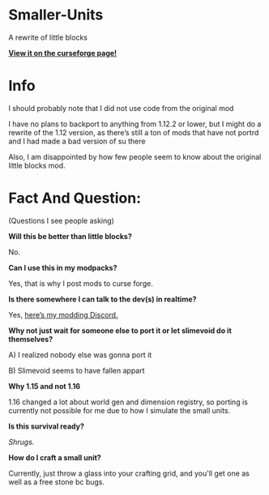 # Smaller-Units
A rewrite of little blocks

[**View it on the curseforge page!**](https://www.curseforge.com/minecraft/mc-mods/smaller-units)

# Info
I should probably note that I did not use code from the original mod

I have no plans to backport to anything from 1.12.2 or lower, but I might do a rewrite of the 1.12 version, as there’s still a ton of mods that have not portrd and I had made a bad version of su there

Also, I am disappointed by how few people seem to know about the original little blocks mod.

# Fact And Question: 

(Questions I see people asking)

**Will this be better than little blocks?**

No.

**Can I use this in my modpacks?**

Yes, that is why I post mods to curse forge.

**Is there somewhere I can talk to the dev(s) in realtime?**

Yes, [here’s my modding Discord.](https://discord.gg/qFEBSsm)

**Why not just wait for someone else to port it or let slimevoid do it themselves?**

A) I realized nobody else was gonna port it

B) Slimevoid seems to have fallen appart

**Why 1.15 and not 1.16**

1.16 changed a lot about world gen and dimension registry, so porting is currently not possible for me due to how I simulate the small units.

**Is this survival ready?**

*Shrugs.*

**How do I craft a small unit?**

Currently, just throw a glass into your crafting grid, and you'll get one as well as a free stone bc bugs.
